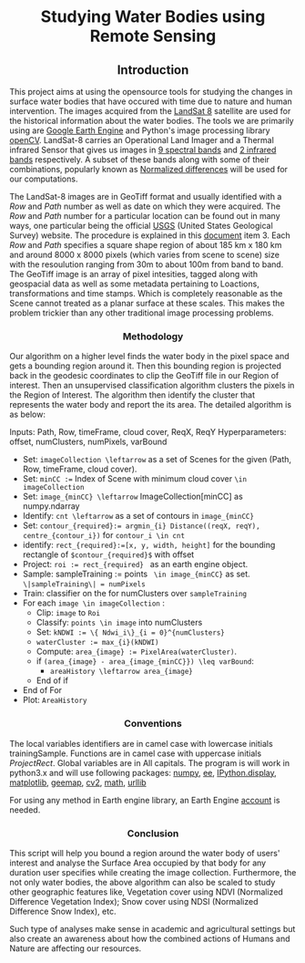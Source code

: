 <center>

    
# Studying Water Bodies using Remote Sensing
    
## Introduction
    
</center>

This project aims at using the opensource tools for studying the changes in surface water bodies that have occured with time due to nature and human intervention. The images acquired from the [LandSat 8](https://www.usgs.gov/land-resources/nli/landsat/landsat-8?qt-science_support_page_related_con=0#qt-science_support_page_related_con) satellite are used for the historical information about the water bodies. The tools we are primarily using are [Google Earth Engine](https://earthengine.google.com/) and Python's image processing library [openCV](https://opencv.org/). LandSat-8 carries an Operational Land Imager and a Thermal infrared Sensor that gives us images in [9 spectral bands]() and [2 infrared bands]() respectively. A subset of these bands along with some of their combinations, popularly known as [Normalized differences](https://gisgeography.com/ndvi-normalized-difference-vegetation-index/) will be used for our computations.  

The LandSat-8 images are in GeoTiff format and usually identified with a _Row_ and _Path_ number as well as date on which they were acquired. The _Row_ and _Path_ number for a particular location can be found out in many ways, one particular being the official [USGS](https://www.usgs.gov/) (United States Geological Survey) website. The procedure is explained in this [document](https://lta.cr.usgs.gov/sites/default/files/PerformaSearch_Updated062020.pdf) item 3. Each _Row_ and _Path_ specifies a square shape region of about 185 km x 180 km and around 8000 x 8000 pixels (which varies from scene to scene) size with the resoulution ranging from 30m to about 100m from band to band. The GeoTiff image is an array of pixel intesities, tagged along with geospacial data as well as some metadata pertaining to Loactions, transformations and time stamps. Which is completely reasonable as the Scene cannot treated as a planar surface at these scales. This makes the problem trickier than any other traditional image processing problems.

<center>


### Methodology

</center>

Our algorithm on a higher level finds the water body in the pixel space and gets a bounding region around it. Then this bounding region is projected back in the geodesic coordinates to clip the GeoTiff file in our Region of interest. Then an unsupervised classification algorithm clusters the pixels in the Region of Interest. The algorithm then identify the cluster that represents the water body and report the its area. The detailed algorithm is as below:

Inputs: Path, Row, timeFrame, cloud cover, ReqX, ReqY
Hyperparameters: offset, numClusters, numPixels, varBound
- Set: `imageCollection \leftarrow` as a set of Scenes for the given (Path, Row, timeFrame, cloud cover).
- Set: `minCC :=` Index of Scene with minimum cloud cover `\in imageCollection` 
- Set: `image_{minCC} \leftarrow` ImageCollection\[minCC\] as numpy.ndarray
- Identify: `cnt \leftarrow` as a set of contours in `image_{minCC}`
- Set: `contour_{required}:= argmin_{i} Distance((reqX, reqY), centre_{contour_i})` for `contour_i \in cnt`
- identify: ` rect_{required}:=[x, y, width, height] ` for the bounding rectangle of `$contour_{required}$` with offset
- Project: `roi := rect_{required} ` as an earth engine object.
- Sample: sampleTraining := points ` \in image_{minCC}` as set. `\|sampleTraining\| = numPixels`
- Train: classifier on the for numClusters over `sampleTraining`
- For each `image \in imageCollection` :
    - Clip: `image` to `Roi`
    - Classify: `points \in image` into numClusters
    - Set: `kNDWI := \{ Ndwi_i\}_{i = 0}^{numClusters}`
    - `waterCluster := max_{i}(kNDWI)`
    - Compute: `area_{image} := PixelArea(waterCluster)`.
    - if `(area_{image} - area_{image_{minCC}}) \leq varBound`:
        - `areaHistory \leftarrow area_{image}`
    - End of if
- End of For
- Plot: `AreaHistory`

<center>


### Conventions

</center>

The local variables identifiers are in camel case with lowercase initials trainingSample. Functions are in camel case with uppercase initials $ProjectRect$. Global variables are in All capitals. The program is will work in python3.x and will use following packages:
[numpy](https://numpy.org/), [ee](https://developers.google.com/earth-engine/guides/python_install#install-options), [IPython.display](https://ipython.org/), [matplotlib](https://matplotlib.org/), [geemap](https://github.com/giswqs/geemap), [cv2](https://docs.opencv.org/master/d0/de3/tutorial_py_intro.html), [math](https://docs.python.org/3/library/math.html), [urllib](https://docs.python.org/3/library/urllib.html)

For using any method in Earth engine library, an Earth Engine [account](https://earthengine.google.com/) is needed. 
<center>

### Conclusion
</center>    
This script will help you bound a region around the water body of users' interest and analyse the Surface Area occupied by that body for any duration user specifies while creating the image collection. Furthermore, the not only water bodies, the above algorithm can also be scaled to study other geographic features like, Vegetation cover using NDVI (Normalized Difference Vegetation Index); Snow cover using NDSI (Normalized Difference Snow Index), etc. 

Such type of analyses make sense in academic and agricultural settings but also create an awareness about how the combined actions of Humans and Nature are affecting our resources. 
